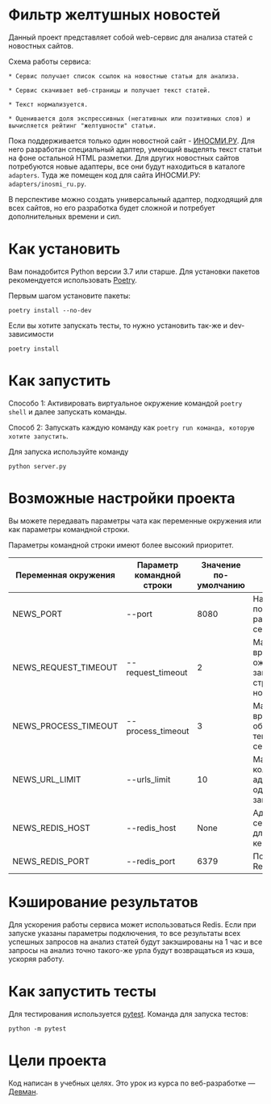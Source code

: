 # Фильтр желтушных новостей

Данный проект представляет собой web-сервис для анализа статей с новостных сайтов.

Схема работы сервиса:

    * Сервис получает список ссылок на новостные статьи для анализа.

    * Сервис скачивает веб-страницы и получает текст статей.

    * Текст нормализуется.

    * Оценивается доля экспрессивных (негативных или позитивных слов) и вычисляется рейтинг "желтушности" статьи.

Пока поддерживается только один новостной сайт - [ИНОСМИ.РУ](https://inosmi.ru/). Для него разработан специальный адаптер, умеющий выделять текст статьи на фоне остальной HTML разметки. Для других новостных сайтов потребуются новые адаптеры, все они будут находиться в каталоге `adapters`. Туда же помещен код для сайта ИНОСМИ.РУ: `adapters/inosmi_ru.py`.

В перспективе можно создать универсальный адаптер, подходящий для всех сайтов, но его разработка будет сложной и потребует дополнительных времени и сил.

# Как установить

Вам понадобится Python версии 3.7 или старше. Для установки пакетов рекомендуется использовать [Poetry](https://poetry.eustace.io/).

Первым шагом установите пакеты:

```python3
poetry install --no-dev
```

Если вы хотите запускать тесты, то нужно установить так-же и dev-зависимости

```python3
poetry install
```


# Как запустить

Способо 1: Активировать виртуальное окружение командой ```poetry shell``` и далее запускать команды.

Способ 2: Запускать каждую команду как ```poetry run команда, которую хотите запустить```.

Для запуска используйте команду

```python3
python server.py
```

# Возможные настройки проекта

Вы можете передавать параметры чата как переменные окружения или как параметры командной строки.

Параметры командной строки имеют более высокий приоритет.

| Переменная окружения |  Параметр командной строки | Значение по-умолчанию |  Описание  |
|---|---|---|---|
| NEWS_PORT  | --port  | 8080  | На каком порту будет работать сервер  |
| NEWS_REQUEST_TIMEOUT  | --request_timeout  | 2  | Максимальное время ожидания загрузки страницы с новостью, сек. |
| NEWS_PROCESS_TIMEOUT  | --process_timeout  | 3  | Максимальное время обработки текста статьи, сек.  |
| NEWS_URL_LIMIT  | --urls_limit  | 10  | Максимальное количество адресов url в одном запросе |
| NEWS_REDIS_HOST  | --redis_host  | None  | Адрес сервера Redis для кеширования |
| NEWS_REDIS_PORT  | --redis_port  | 6379  | Порт сервера Redis |


# Кэширование результатов

Для ускорения работы сервиса может использоваться Redis. Если при запуске указаны параметры подключения,
то все результаты всех успешных запросов на анализ статей будут закэшированы на 1 час и все запросы на анализ точно такого-же урла
будут возвращаться из кэша, ускоряя работу.

# Как запустить тесты

Для тестирования используется [pytest](https://docs.pytest.org/en/latest/). Команда для запуска тестов:

```
python -m pytest
```


# Цели проекта

Код написан в учебных целях. Это урок из курса по веб-разработке — [Девман](https://dvmn.org).
